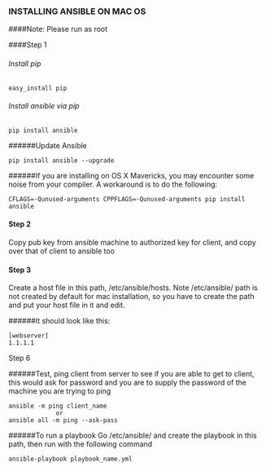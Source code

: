 
### INSTALLING ANSIBLE ON MAC OS

####Note: Please run as root

####Step 1
 
 
###### Install pip

```
easy_install pip
```
###### Install ansible via pip
```
pip install ansible
```
######Update Ansible

```
pip install ansible --upgrade
```

######If you are installing on OS X Mavericks, you may encounter some noise from your compiler. A workaround is to do the following:

```
CFLAGS=-Qunused-arguments CPPFLAGS=-Qunused-arguments pip install ansible
```

#### Step 2

Copy pub key from ansible machine to authorized key for client, and copy over that of client to ansible too


#### Step 3
Create a host file in this path, /etc/ansible/hosts. Note /etc/ansible/ path is not created by default for mac installation, so you have to create the path and put your host file in it and edit.

######It should look like this:

```
[webserver]
1.1.1.1
```

Step 6

######Test, ping client from server to see if you are able to get to client, this would ask for password and you are to supply the password of the machine you are trying to ping

```
ansible -m ping client_name
             or 
ansible all -m ping --ask-pass
```

######To run a playbook Go /etc/ansible/ and create the playbook in this path, then run with the following command

```
ansible-playbook playbook_name.yml
```
